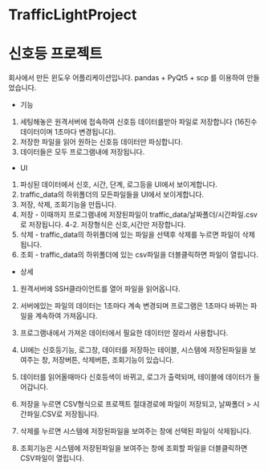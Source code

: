 # TrafficLightProject
# 신호등 프로젝트

회사에서 만든 윈도우 어플리케이션입니다.
pandas + PyQt5 + scp 를 이용하여 만들었습니다.

- 기능
1. 세팅해놓은 원격서버에 접속하여 신호등 데이터를받아 파일로 저장합니다 (16진수 데이터이며 1초마다 변경됩니다).
2. 저장한 파일을 읽어 원하는 신호등 데이터만 파싱합니다.
3. 데이터들은 모두 프로그램내에 저장됩니다.

- UI
1. 파싱된 데이터에서 신호, 시간, 단계, 로그등을 UI에서 보이게합니다.
2. traffic_data의 하위폴더의 모든파일들을 UI에서 보이게합니다.
3. 저장, 삭제, 조회기능을 만듭니다.
4. 저장 - 이때까지 프로그램내에 저장된파일이 traffic_data/날짜폴더/시간파일.csv로 저장됩니다.
  4-2. 저장형식은 신호,시간만 저장합니다.
6. 삭제 - traffic_data의 하위폴더에 있는 파일을 선택후 삭제를 누르면 파일이 삭제됩니다.
7. 조회 - traffic_data의 하위폴더에 있는 csv파일을 더블클릭하면 파일이 열립니다.


- 상세
1. 원격서버에 SSH클라이언트를 열어 파일을 읽어옵니다.
2. 서버에있는 파일의 데이터는 1초마다 계속 변경되며 프로그램은 1초마다 바뀌는 파일을 계속하여 가져옵니다.
3. 프로그램내에서 가져온 데이터에서 필요한 데이터만 잘라서 사용합니다.

4. UI에는 신호등기능, 로그창, 데이터를 저장하는 테이블, 시스템에 저장된파일을 보여주는 창, 저장버튼, 삭제버튼, 조회기능이 있습니다.
5. 데이터를 읽어올때마다 신호등색이 바뀌고, 로그가 출력되며, 테이블에 데이터가 들어갑니다.
6. 저장을 누르면 CSV형식으로 프로젝트 절대경로에 파일이 저장되고, 날짜폴더 > 시간파일.CSV로 저장됩니다.
7. 삭제를 누르면 시스템에 저장된파일을 보여주는 창에 선택된 파일이 삭제됩니다.
8. 조회기능은 시스템에 저장된파일을 보여주는 창에 조회할 파일을 더블클릭하면 CSV파일이 열립니다.
